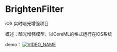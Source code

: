 # BrightenFilter
iOS 实时暗光增强项目

 概述：暗光增强模型，以CoreML的格式运行在iOS系统


 demo：
[![VIDEO_NAME](https://img.youtube.com/vi/TQ02mnK5_0I/0.jpg)](https://www.youtube.com/watch?v=TQ02mnK5_0I "Brighten Filter")




